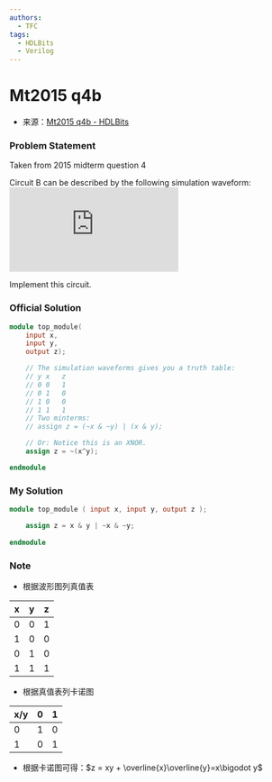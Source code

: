 ```yaml
---
authors:
  - TFC
tags:
  - HDLBits
  - Verilog
---
```

# Mt2015 q4b
- 来源：[Mt2015 q4b - HDLBits](https://hdlbits.01xz.net/wiki/Mt2015_q4b)

### Problem Statement
Taken from 2015 midterm question 4

Circuit B can be described by the following simulation waveform: [![](https://hdlbits.01xz.net/mw/thumb.php?f=Mt2015_q4b.png&width=800)](https://hdlbits.01xz.net/wiki/File:Mt2015_q4b.png)

Implement this circuit.

### Official Solution

```Verilog
module top_module(
	input x,
	input y,
	output z);

	// The simulation waveforms gives you a truth table:
	// y x   z
	// 0 0   1
	// 0 1   0
	// 1 0   0
	// 1 1   1   
	// Two minterms: 
	// assign z = (~x & ~y) | (x & y);

	// Or: Notice this is an XNOR.
	assign z = ~(x^y);

endmodule
```

### My Solution

```Verilog
module top_module ( input x, input y, output z );

    assign z = x & y | ~x & ~y;
    
endmodule
```
### Note
- 根据波形图列真值表

| x   | y   | z   |
| --- | --- | --- |
| 0   | 0   | 1   |
| 1   | 0   | 0   |
| 0   | 1   | 0   |
| 1   | 1   | 1   |
- 根据真值表列卡诺图

| x/y | 0   | 1   |
| --- | --- | --- |
| 0   | 1   | 0   |
| 1   | 0   | 1   |
- 根据卡诺图可得：$z = xy + \overline{x}\overline{y}=x\bigodot y$
